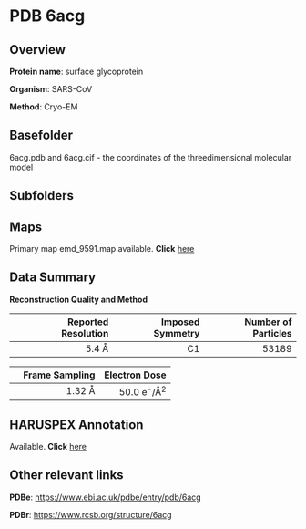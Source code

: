 # PDB 6acg

## Overview

**Protein name**: surface glycoprotein

**Organism**: SARS-CoV

**Method**: Cryo-EM

## Basefolder

6acg.pdb and 6acg.cif - the coordinates of the threedimensional molecular model

## Subfolders









## Maps

Primary map emd_9591.map available. **Click** [here](http://ftp.wwpdb.org/pub/emdb/structures/EMD-9591/map/) 

## Data Summary
**Reconstruction Quality and Method**

|   | Reported Resolution | Imposed Symmetry | Number of Particles |
|---|-------------:|----------------:|--------------:|
|   |5.4 Å|C1|53189|

|   | Frame Sampling | Electron Dose |
|---|-------------:|----------------:|
|   |1.32 Å|50.0 e<sup>-</sup>/Å<sup>2</sup>|

## HARUSPEX Annotation

Available. **Click** [here](https://zenodo.org/record/3820131)

## Other relevant links 
**PDBe**:  https://www.ebi.ac.uk/pdbe/entry/pdb/6acg
 
**PDBr**: https://www.rcsb.org/structure/6acg 
